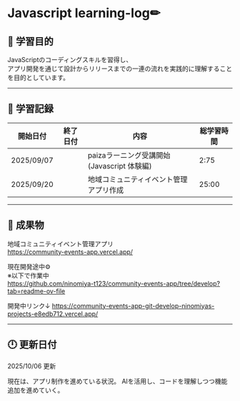 # Javascript learning-log✏


## 🎯 学習目的
JavaScriptのコーディングスキルを習得し、<br>
アプリ開発を通じて設計からリリースまでの一連の流れを実践的に理解することを目的としています。

---

## 📅 学習記録

| 開始日付 | 終了日付 | 内容 | 総学習時間 |
|------|------|------|------|
| 2025/09/07 | | paizaラーニング受講開始(Javascript 体験編) | 2:75 |
| 2025/09/20 | | 地域コミュニティイベント管理アプリ作成 | 25:00 |

---

## 📱 成果物

地域コミュニティイベント管理アプリ <br>
https://community-events-app.vercel.app/

現在開発途中⚙️ <br>
※以下で作業中 <br>
https://github.com/ninomiya-t123/community-events-app/tree/develop?tab=readme-ov-file

開発中リンク↓
https://community-events-app-git-develop-ninomiyas-projects-e8edb712.vercel.app/

---

## 🕛 更新日付

2025/10/06 更新

現在は、アプリ制作を進めている状況。
AIを活用し、コードを理解しつつ機能追加を進めていく。
